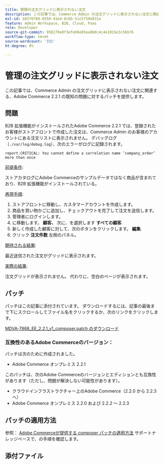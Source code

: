 ```yaml
---
title: 管理の注文グリッドに表示されない注文
description: この記事では、Commerce Admin の注文グリッドに表示されない注文に関連する、Adobe Commerce 2.2.1 の既知の問題に対するパッチを提供します。
exl-id: b8376760-6558-41ed-8c6b-51c5759e831a
feature: Admin Workspace, B2B, Cloud, Paas
role: Developer
source-git-commit: 958179e0f3efe08e65ea8b0c4c4e1015e3c5bb76
workflow-type: tm+mt
source-wordcount: '331'
ht-degree: 0%

---
```


# 管理の注文グリッドに表示されない注文

この記事では、Commerce Admin の注文グリッドに表示されない注文に関連する、Adobe Commerce 2.2.1 の既知の問題に対するパッチを提供します。

## 問題

B2B 拡張機能がインストールされたAdobe Commerce 2.2.1 では、登録されたお客様がストアフロントで作成した注文は、Commerce Admin のお客様のアカウントにある注文リストに表示されません。 デバッグログ（`./var/log/debug.log`）、次のエラーがログに記録されます。

`report.CRITICAL: You cannot define a correlation name ‘company_order’ more than once`

<u>前提条件</u>:

ストアカタログにAdobe Commerceのサンプルデータではなく商品が含まれており、B2B 拡張機能がインストールされている。

<u>再現手順</u>:

1. ストアフロントに移動し、カスタマーアカウントを作成します。
1. 商品を買い物かごに追加し、チェックアウトを完了して注文を送信します。
1. 管理者にログインします。
1. に移動します。 **顧客、** 次に、を選択します **すべての顧客**.
1. 新しく作成した顧客に対して、次のボタンをクリックします。 **編集**.
1. クリック **注文件数** 左側のパネル。

<u>期待される結果</u>:

最近送信された注文がグリッドに表示されます。

<u>実際の結果</u>:

注文グリッドが表示されません。 代わりに、空白のページが表示されます。

## パッチ

パッチはこの記事に添付されています。 ダウンロードするには、記事の最後まで下にスクロールしてファイル名をクリックするか、次のリンクをクリックします。

[MDVA-7868\_EE\_2.2.1\_v1\_composer.patch のダウンロード](assets/MDVA-7868_EE_2.2.1_v1_composer.patch.zip)

### 互換性のあるAdobe Commerceのバージョン：

パッチは次のために作成されました。

* Adobe Commerce オンプレミス 2.2.1

このパッチは、次のAdobe Commerceのバージョンとエディションとも互換性があります（ただし、問題が解決しない可能性があります）。

* クラウドインフラストラクチャー上のAdobe Commerce（2.2.0 から 2.2.3 へ）
* Adobe Commerce オンプレミス 2.2.0 および 2.2.2 ～ 2.2.3

## パッチの適用方法

参照： [Adobe Commerceが提供する composer パッチの適用方法](/help/how-to/general/how-to-apply-a-composer-patch-provided-by-magento.md) サポートナレッジベースで、の手順を確認します。

## 添付ファイル
